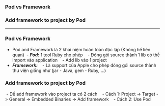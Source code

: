 ### Pod vs Framework
### Add framework to project by Pod

----------------

### Pod vs Framework
  - Pod and Framework là 2 khái niệm hoàn toàn độc lập (Không hề liên quan)
  - ***Pod:*** 1 tool Ruby cho phép 
    - Đóng gói source thành 1 lib có thể import vào application
    - Add lib vào 1 project
  - ***Framework:***
    - Là support của Apple cho phép đóng gói source thành thư viện giống như (jar - Java, gem - Ruby, ...)
   
### Add framework to project by Pod
  - Để add framework vào project ta có 2 cách
    - Cách 1: Project -> Target -> General -> Embedded Binaries -> Add framework
    - Cách 2: Use Pod

